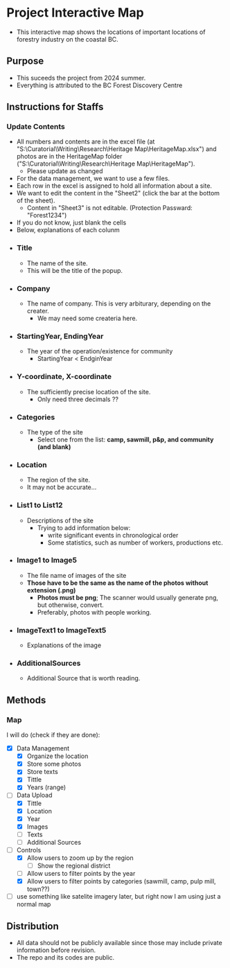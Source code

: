 # Project Interactive Map 

- This interactive map shows the locations of important locations of forestry industry on the coastal BC. 


## Purpose
- This suceeds the project from 2024 summer. 
- Everything is attributed to the BC Forest Discovery Centre

## Instructions for Staffs

### Update Contents
 - All numbers and contents are in the excel file (at "S:\Curatorial\Writing\Research\Heritage Map\HeritageMap.xlsx") and photos are in the HeritageMap folder ("S:\Curatorial\Writing\Research\Heritage Map\HeritageMap").
    - Please update as changed
 - For the data management, we want to use a few files.
 - Each row in the excel is assigned to hold all information about a site.
 - We want to edit the content in the "Sheet2" (click the bar at the bottom of the sheet).
    - Content in "Sheet3" is not editable. (Protection Passward: "Forest1234")
 - If you do not know, just blank the cells
 - Below, explanations of each colunm
  - ### Title
    - The name of the site.
    - This will be the title of the popup.
  - ### Company
    - The name of company. This is very arbiturary, depending on the creater.
      - We may need some createria here.  
  - ### StartingYear, EndingYear
    - The year of the operation/existence for community
      - StartingYear < EndginYear 
  - ### Y-coordinate, X-coordinate
    - The sufficiently precise location of the site.
      - Only need three decimals ??  
  - ### Categories
    - The type of the site
      - Select one from the list: **camp, sawmill, p&p, and community (and blank)**
  - ### Location
    - The region of the site.
    - It may not be accurate...
  - ### List1 to List12
    - Descriptions of the site
      - Trying to add information below:
        - write significant events in chronological order
        -  Some statistics, such as number of workers, productions etc.
  - ### Image1 to Image5
    - The file name of images of the site
    - **Those have to be the same as the name of the photos without extension (.png)**
      - **Photos must be png**; The scanner would usually generate png, but otherwise, convert.
      - Preferably, photos with people working.
  - ### ImageText1 to ImageText5
    - Explanations of the image
  - ### AdditionalSources
    - Additional Source that is worth reading.


## Methods
### Map
  I will do (check if they are done):
- [x] Data Management
  - [x] Organize the location
  - [x] Store some photos
  - [x] Store texts
  - [x] Tittle
  - [x] Years (range)
- [ ] Data Upload
  - [x] Tittle
  - [x] Location
  - [x] Year
  - [x] Images
  - [ ] Texts
  - [ ] Additional Sources 
- [ ] Controls
  - [x] Allow users to zoom up by the region
    - [ ] Show the regional district   
  - [ ] Allow users to filter points by the year
  - [x] Allow users to filter points by categories (sawmill, camp, pulp mill, town??)
- [ ] use something like satelite imagery later, but right now I am using just a normal map
  
## Distribution
 - All data should not be publicly available since those may include private information before revision. 
 - The repo and its codes are public.
